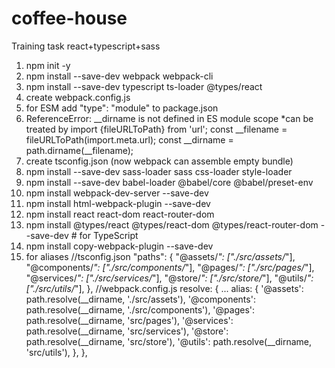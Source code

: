 # coffee-house
Training task react+typescript+sass

1. npm init -y
2. npm install --save-dev webpack webpack-cli
3. npm install --save-dev typescript ts-loader @types/react
4. create webpack.config.js
5. for ESM add "type": "module" to package.json
6. ReferenceError: __dirname is not defined in ES module scope *can be treated by
   import {fileURLToPath} from 'url';
   const __filename = fileURLToPath(import.meta.url);
   const __dirname = path.dirname(__filename);
7. create tsconfig.json
   (now webpack can assemble empty bundle)
8. npm install --save-dev sass-loader sass css-loader style-loader
9. npm install --save-dev babel-loader @babel/core @babel/preset-env
10. npm install webpack-dev-server --save-dev
11. npm install html-webpack-plugin --save-dev
12. npm install react react-dom react-router-dom
13. npm install @types/react @types/react-dom @types/react-router-dom --save-dev # for TypeScript
14. npm install copy-webpack-plugin --save-dev
15. for aliases
    //tsconfig.json
    "paths": {
      "@assets/*": ["./src/assets/*"],
      "@components/*": ["./src/components/*"],
      "@pages/*": ["./src/pages/*"],
      "@services/*": ["./src/services/*"],
      "@store/*": ["./src/store/*"],
      "@utils/*": ["./src/utils/*"],
    },
    //webpack.config.js
   resolve: {
    ...
    alias: {
      '@assets': path.resolve(__dirname, './src/assets'),
      '@components': path.resolve(__dirname, './src/components'),
      '@pages': path.resolve(__dirname, 'src/pages'),
      '@services': path.resolve(__dirname, 'src/services'),
      '@store': path.resolve(__dirname, 'src/store'),
      '@utils': path.resolve(__dirname, 'src/utils'),
    },
  },

